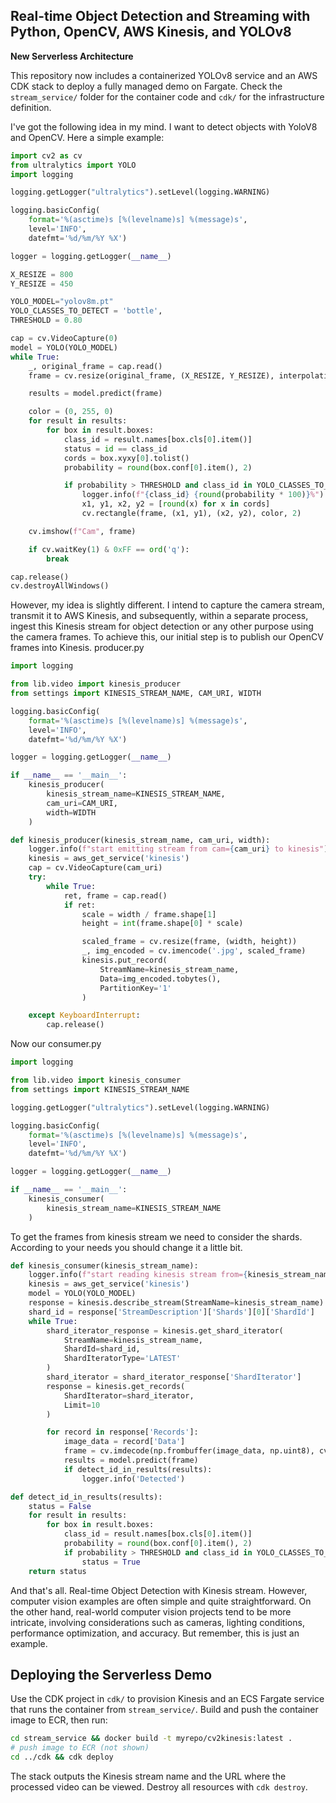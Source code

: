 ## Real-time Object Detection and Streaming with Python, OpenCV, AWS Kinesis, and YOLOv8
**New Serverless Architecture**

This repository now includes a containerized YOLOv8 service and an AWS CDK stack to deploy a fully managed demo on Fargate. Check the `stream_service/` folder for the container code and `cdk/` for the infrastructure definition.


I've got the following idea in my mind. I want to detect objects with YoloV8 and OpenCV. Here a simple example:

```python
import cv2 as cv
from ultralytics import YOLO
import logging

logging.getLogger("ultralytics").setLevel(logging.WARNING)

logging.basicConfig(
    format='%(asctime)s [%(levelname)s] %(message)s',
    level='INFO',
    datefmt='%d/%m/%Y %X')

logger = logging.getLogger(__name__)

X_RESIZE = 800
Y_RESIZE = 450

YOLO_MODEL="yolov8m.pt"
YOLO_CLASSES_TO_DETECT = 'bottle',
THRESHOLD = 0.80

cap = cv.VideoCapture(0)
model = YOLO(YOLO_MODEL)
while True:
    _, original_frame = cap.read()
    frame = cv.resize(original_frame, (X_RESIZE, Y_RESIZE), interpolation=cv.INTER_LINEAR)

    results = model.predict(frame)

    color = (0, 255, 0)
    for result in results:
        for box in result.boxes:
            class_id = result.names[box.cls[0].item()]
            status = id == class_id
            cords = box.xyxy[0].tolist()
            probability = round(box.conf[0].item(), 2)

            if probability > THRESHOLD and class_id in YOLO_CLASSES_TO_DETECT:
                logger.info(f"{class_id} {round(probability * 100)}%")
                x1, y1, x2, y2 = [round(x) for x in cords]
                cv.rectangle(frame, (x1, y1), (x2, y2), color, 2)

    cv.imshow(f"Cam", frame)

    if cv.waitKey(1) & 0xFF == ord('q'):
        break

cap.release()
cv.destroyAllWindows()
```

However, my idea is slightly different. I intend to capture the camera stream, transmit it to AWS Kinesis, and subsequently, within a separate process, ingest this Kinesis stream for object detection or any other purpose using the camera frames. To achieve this, our initial step is to publish our OpenCV frames into Kinesis.
producer.py
```python
import logging

from lib.video import kinesis_producer
from settings import KINESIS_STREAM_NAME, CAM_URI, WIDTH

logging.basicConfig(
    format='%(asctime)s [%(levelname)s] %(message)s',
    level='INFO',
    datefmt='%d/%m/%Y %X')

logger = logging.getLogger(__name__)

if __name__ == '__main__':
    kinesis_producer(
        kinesis_stream_name=KINESIS_STREAM_NAME,
        cam_uri=CAM_URI,
        width=WIDTH
    )
```

```python
def kinesis_producer(kinesis_stream_name, cam_uri, width):
    logger.info(f"start emitting stream from cam={cam_uri} to kinesis")
    kinesis = aws_get_service('kinesis')
    cap = cv.VideoCapture(cam_uri)
    try:
        while True:
            ret, frame = cap.read()
            if ret:
                scale = width / frame.shape[1]
                height = int(frame.shape[0] * scale)

                scaled_frame = cv.resize(frame, (width, height))
                _, img_encoded = cv.imencode('.jpg', scaled_frame)
                kinesis.put_record(
                    StreamName=kinesis_stream_name,
                    Data=img_encoded.tobytes(),
                    PartitionKey='1'
                )

    except KeyboardInterrupt:
        cap.release()
```

Now our consumer.py

```python
import logging

from lib.video import kinesis_consumer
from settings import KINESIS_STREAM_NAME

logging.getLogger("ultralytics").setLevel(logging.WARNING)

logging.basicConfig(
    format='%(asctime)s [%(levelname)s] %(message)s',
    level='INFO',
    datefmt='%d/%m/%Y %X')

logger = logging.getLogger(__name__)

if __name__ == '__main__':
    kinesis_consumer(
        kinesis_stream_name=KINESIS_STREAM_NAME
    )
```

To get the frames from kinesis stream we need to consider the shards. According to your needs you should 
change it a little bit.

```python
def kinesis_consumer(kinesis_stream_name):
    logger.info(f"start reading kinesis stream from={kinesis_stream_name}")
    kinesis = aws_get_service('kinesis')
    model = YOLO(YOLO_MODEL)
    response = kinesis.describe_stream(StreamName=kinesis_stream_name)
    shard_id = response['StreamDescription']['Shards'][0]['ShardId']
    while True:
        shard_iterator_response = kinesis.get_shard_iterator(
            StreamName=kinesis_stream_name,
            ShardId=shard_id,
            ShardIteratorType='LATEST'
        )
        shard_iterator = shard_iterator_response['ShardIterator']
        response = kinesis.get_records(
            ShardIterator=shard_iterator,
            Limit=10
        )

        for record in response['Records']:
            image_data = record['Data']
            frame = cv.imdecode(np.frombuffer(image_data, np.uint8), cv.IMREAD_COLOR)
            results = model.predict(frame)
            if detect_id_in_results(results):
                logger.info('Detected')

def detect_id_in_results(results):
    status = False
    for result in results:
        for box in result.boxes:
            class_id = result.names[box.cls[0].item()]
            probability = round(box.conf[0].item(), 2)
            if probability > THRESHOLD and class_id in YOLO_CLASSES_TO_DETECT:
                status = True
    return status
```

And that's all. Real-time Object Detection with Kinesis stream. However, computer vision examples are often simple and quite straightforward. On the other hand, real-world computer vision projects tend to be more intricate, involving considerations such as cameras, lighting conditions, performance optimization, and accuracy. But remember, this is just an example.

## Deploying the Serverless Demo

Use the CDK project in `cdk/` to provision Kinesis and an ECS Fargate service that runs the container from `stream_service/`. Build and push the container image to ECR, then run:

```bash
cd stream_service && docker build -t myrepo/cv2kinesis:latest .
# push image to ECR (not shown)
cd ../cdk && cdk deploy
```

The stack outputs the Kinesis stream name and the URL where the processed video can be viewed. Destroy all resources with `cdk destroy`.


